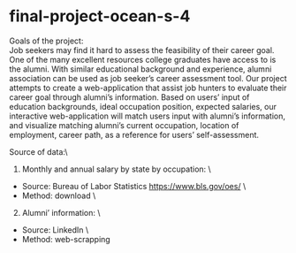# final-project-ocean-s-4

Goals of the project: \
Job seekers may find it hard to assess the feasibility of their career goal. One of the many excellent resources college graduates have access to is the alumni. With similar educational background and experience, alumni association can be used as job seeker’s career assessment tool.  Our project attempts to create a web-application that assist job hunters to evaluate their career goal through alumni’s information. Based on users’ input of education backgrounds, ideal occupation position, expected salaries, our interactive web-application will match users input with alumni’s information, and visualize matching alumni’s current occupation, location of employment, career path, as a reference for users’ self-assessment.

Source of data:\
1. Monthly and annual salary by state by occupation: \
- Source: Bureau of Labor Statistics  https://www.bls.gov/oes/ \
- Method: download \
2. Alumni’ information: \
- Source: LinkedIn \
- Method: web-scrapping 

